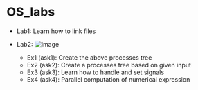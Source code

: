 # OS_labs

* Lab1: Learn how to link files 

* Lab2:
![image](https://user-images.githubusercontent.com/59019434/169231627-fb54c14b-4423-4049-951f-de880e670b55.png)

  * Ex1 (ask1): Create the above processes tree
  * Ex2 (ask2): Create a processes tree based on given input 
  * Ex3 (ask3): Learn how to handle and set signals
  * Ex4 (ask4): Parallel computation of numerical expression 

